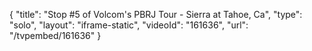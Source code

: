 {
    "title": "Stop #5 of Volcom's PBRJ Tour - Sierra at Tahoe, Ca",
    "type": "solo",
    "layout": "iframe-static",
    "videoId": "161636",
    "url": "\/tvpembed\/161636"
}